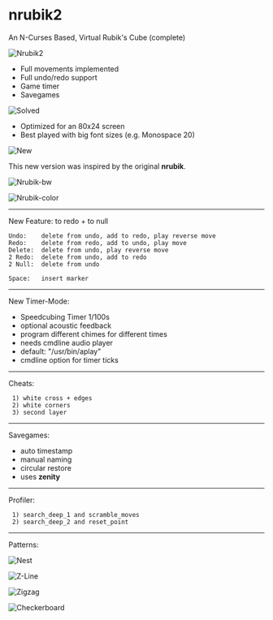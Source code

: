 # nrubik2
An N-Curses Based, Virtual Rubik's Cube (complete)

![Nrubik2](image/nrubik2.jpg?raw=true)

 - Full movements implemented
 - Full undo/redo support
 - Game timer
 - Savegames

![Solved](image/nrubik2-solved.jpg?raw=true)

 - Optimized for an 80x24 screen
 - Best played with big font sizes (e.g. Monospace 20)

![New](image/nrubik2-new.jpg?raw=true)

This new version was inspired by the original **nrubik**.

![Nrubik-bw](image/nrubik-bw.jpg?raw=true)

![Nrubik-color](image/nrubik-color.jpg?raw=true)

-----
New Feature: to redo + to null

```
Undo:    delete from undo, add to redo, play reverse move
Redo:    delete from redo, add to undo, play move
Delete:  delete from undo, play reverse move
2 Redo:  delete from undo, add to redo
2 Null:  delete from undo

Space:   insert marker
```

-----
New Timer-Mode:

 - Speedcubing Timer 1/100s
 - optional acoustic feedback
 - program different chimes for different times
 - needs cmdline audio player
 - default: "/usr/bin/aplay"
 - cmdline option for timer ticks

-----
Cheats:

```
 1) white cross + edges
 2) white corners
 3) second layer
```

-----
Savegames:

 - auto timestamp
 - manual naming
 - circular restore
 - uses **zenity**

-----
Profiler:

```
 1) search_deep_1 and scramble_moves
 2) search_deep_2 and reset_point
```

-----
Patterns:

![Nest](image/nest.jpg?raw=true)

![Z-Line](image/z-line.jpg?raw=true)

![Zigzag](image/zigzag.jpg?raw=true)

![Checkerboard](image/checkerboard.jpg?raw=true)
